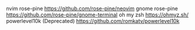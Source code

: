 nvim rose-pine https://github.com/rose-pine/neovim
gnome rose-pine https://github.com/rose-pine/gnome-terminal
oh my zsh https://ohmyz.sh/
powerlevel10k (Deprecated) https://github.com/romkatv/powerlevel10k

